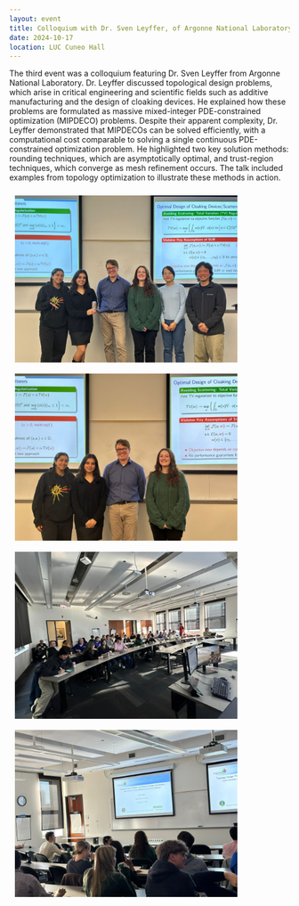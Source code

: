 ```yaml
---
layout: event 
title: Colloquium with Dr. Sven Leyffer, of Argonne National Laboratory.
date: 2024-10-17
location: LUC Cuneo Hall
---
```


The third event was a colloquium featuring Dr. Sven Leyffer from Argonne National Laboratory. Dr. Leyffer discussed topological design problems, which arise in critical engineering and scientific fields such as additive manufacturing and the design of cloaking devices. He explained how these problems are formulated as massive mixed-integer PDE-constrained optimization (MIPDECO) problems. Despite their apparent complexity, Dr. Leyffer demonstrated that MIPDECOs can be solved efficiently, with a computational cost comparable to solving a single continuous PDE-constrained optimization problem. He highlighted two key solution methods: rounding techniques, which are asymptotically optimal, and trust-region techniques, which converge as mesh refinement occurs. The talk included examples from topology optimization to illustrate these methods in action.

<img src="/assets/Event3_pic1.jpg" width="400" style="padding: 10px; display: block;">

<img src="/assets/Event3_pic2.jpg" width="400" style="padding: 10px; display: block;">

<img src="/assets/Event3_pic3.jpg" width="400" style="padding: 10px; display: block;">

<img src="/assets/Event3_pic4.jpg" width="400" style="padding: 10px; display: block;">
